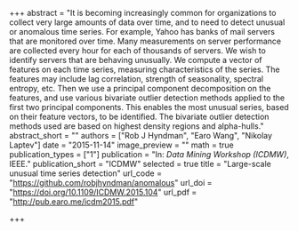+++
abstract = "It is becoming increasingly common for organizations to collect very large amounts of data over time, and to need to detect unusual or anomalous time series. For example, Yahoo has banks of mail servers that are monitored over time. Many measurements on server performance are collected every hour for each of thousands of servers. We wish to identify servers that are behaving unusually. We compute a vector of features on each time series, measuring characteristics of the series. The features may include lag correlation, strength of seasonality, spectral entropy, etc. Then we use a principal component decomposition on the features, and use various bivariate outlier detection methods applied to the first two principal components. This enables the most unusual series, based on their feature vectors, to be identified. The bivariate outlier detection methods used are based on highest density regions and alpha-hulls."
abstract_short = ""
authors = ["Rob J Hyndman", "Earo Wang", "Nikolay Laptev"]
date = "2015-11-14"
image_preview = ""
math = true
publication_types = ["1"]
publication = "In: *Data Mining Workshop (ICDMW)*, IEEE."
publication_short = "ICDMW"
selected = true
title = "Large-scale unusual time series detection"
url_code = "https://github.com/robjhyndman/anomalous"
url_doi = "https://doi.org/10.1109/ICDMW.2015.104"
url_pdf = "http://pub.earo.me/icdm2015.pdf"

+++
